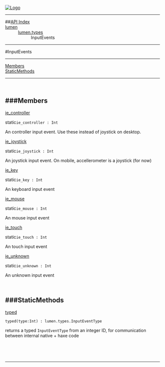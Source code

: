 
[![Logo](../../../images/logo.png)](../../../index.html)

---


##[API Index](../../../api/index.html#lumen.types)   
[lumen](../)     
&emsp;&emsp;&emsp;[lumen.types](./)   
&emsp;&emsp;&emsp;&emsp;&emsp;&emsp;InputEvents

---

#InputEvents


---


[Members](#Members)   
[StaticMethods](#StaticMethods)   


---

&nbsp;   

<a class="lift" name="Members" ></a>
###Members   
---
<a class="lift" name="ie_controller" href="#ie_controller">ie_controller</a>



<span class="inline-block static">static</span>`ie_controller : Int`

<span class="small_desc_flat"> An controller input event. Use these instead of joystick on desktop. </span>   

<a class="lift" name="ie_joystick" href="#ie_joystick">ie_joystick</a>



<span class="inline-block static">static</span>`ie_joystick : Int`

<span class="small_desc_flat"> An joystick input event. On mobile, accellerometer is a joystick (for now) </span>   

<a class="lift" name="ie_key" href="#ie_key">ie_key</a>



<span class="inline-block static">static</span>`ie_key : Int`

<span class="small_desc_flat"> An keyboard input event </span>   

<a class="lift" name="ie_mouse" href="#ie_mouse">ie_mouse</a>



<span class="inline-block static">static</span>`ie_mouse : Int`

<span class="small_desc_flat"> An mouse input event </span>   

<a class="lift" name="ie_touch" href="#ie_touch">ie_touch</a>



<span class="inline-block static">static</span>`ie_touch : Int`

<span class="small_desc_flat"> An touch input event </span>   

<a class="lift" name="ie_unknown" href="#ie_unknown">ie_unknown</a>



<span class="inline-block static">static</span>`ie_unknown : Int`

<span class="small_desc_flat"> An unknown input event </span>   

&nbsp;   

<a class="lift" name="StaticMethods" ></a>
###StaticMethods   
---
<a class="lift" name="typed" href="#typed">typed</a>



`typed(type:Int) : lumen.types.InputEventType`

<span class="small_desc_flat"> returns a typed `InputEventType` from an integer ID, for communication between internal native + haxe code </span>   

&nbsp;   



&nbsp;
&nbsp;
&nbsp;

---  


&nbsp;   
&nbsp;   